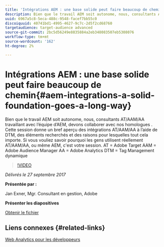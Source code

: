 ```yaml
---
title: 'Intégrations AEM : une base solide peut faire beaucoup de chemin'
description: Bien que le travail AEM soit autonome, nous, consultants AT/AAM/AA travaillant avec l’équipe d’AEM, devons collaborer avec nos homologues . Cette session donne un bref aperçu des intégrations AT/AAM/AA à l’aide de DTM, des éléments recherchés et des raisons pour lesquelles tout cela importe.
uuid: 6967a5c8-5eca-488c-9548-facef7bb55c0
discoiquuid: 40741bd1-4995-4627-9c7c-2d5f2cd68760
targetaudience: target-audience advanced
source-git-commit: 2bc5d56249e8835884a2eb348083507eb5308076
workflow-type: tm+mt
source-wordcount: '162'
ht-degree: 2%

---
```



# Intégrations AEM : une base solide peut faire beaucoup de chemin{#aem-integrations-a-solid-foundation-goes-a-long-way}

Bien que le travail AEM soit autonome, nous, consultants AT/AAM/AA travaillant avec l’équipe d’AEM, devons collaborer avec nos homologues . Cette session donne un bref aperçu des intégrations AT/AAM/AA à l’aide de DTM, des éléments recherchés et des raisons pour lesquelles tout cela importe. Si vous vouliez savoir pourquoi les gens utilisent réellement AT/AAM/AA, ou même AEM, c&#39;est votre session.   AT = Adobe Target AAM = Adobe Audience Manager AA = Adobe Analytics DTM = Tag Management dynamique

>[!VIDEO](https://video.tv.adobe.com/v/19833/?quality=9)

*Délivrés le 27 septembre 2017*

**Présentée par :**

Jan Exner, Mgr. Consultant en gestion, Adobe

**Présenter les diapositives**

[Obtenir le fichier](assets/170927-aem-gems-integrations.pdf)

## Liens connexes {#related-links}

[Web Analytics pour les développeurs](https://webanalyticsfordevelopers.com/)

<!--
[Get back to the Overview](https://helpx.adobe.com/experience-manager/kt/eseminars/gems/aem-index.html)
-->
